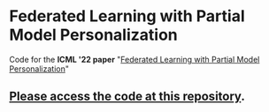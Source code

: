 # Federated Learning with Partial Model Personalization
Code for the **ICML '22 paper** "[Federated Learning with Partial Model Personalization](https://arxiv.org/pdf/2204.03809.pdf)" 

## [Please access the code at this repository](https://github.com/facebookresearch/FL_partial_personalization).
